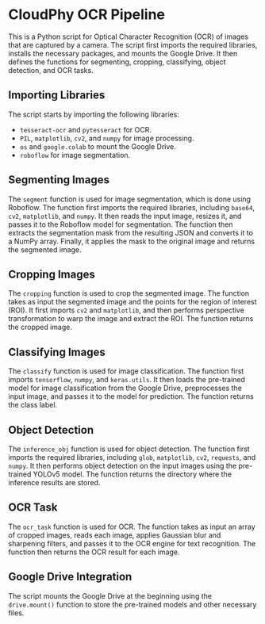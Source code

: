 # CloudPhy OCR Pipeline

This is a Python script for Optical Character Recognition (OCR) of images that are captured by a camera. The script first imports the required libraries, installs the necessary packages, and mounts the Google Drive. It then defines the functions for segmenting, cropping, classifying, object detection, and OCR tasks.

## Importing Libraries

The script starts by importing the following libraries:
- `tesseract-ocr` and `pytesseract` for OCR.
- `PIL`, `matplotlib`, `cv2`, and `numpy` for image processing.
- `os` and `google.colab` to mount the Google Drive.
- `roboflow` for image segmentation.

## Segmenting Images

The `segment` function is used for image segmentation, which is done using Roboflow. The function first imports the required libraries, including `base64`, `cv2`, `matplotlib`, and `numpy`. It then reads the input image, resizes it, and passes it to the Roboflow model for segmentation. The function then extracts the segmentation mask from the resulting JSON and converts it to a NumPy array. Finally, it applies the mask to the original image and returns the segmented image.

## Cropping Images

The `cropping` function is used to crop the segmented image. The function takes as input the segmented image and the points for the region of interest (ROI). It first imports `cv2` and `matplotlib`, and then performs perspective transformation to warp the image and extract the ROI. The function returns the cropped image.

## Classifying Images

The `classify` function is used for image classification. The function first imports `tensorflow`, `numpy`, and `keras.utils`. It then loads the pre-trained model for image classification from the Google Drive, preprocesses the input image, and passes it to the model for prediction. The function returns the class label.

## Object Detection

The `inference_obj` function is used for object detection. The function first imports the required libraries, including `glob`, `matplotlib`, `cv2`, `requests`, and `numpy`. It then performs object detection on the input images using the pre-trained YOLOv5 model. The function returns the directory where the inference results are stored.

## OCR Task

The `ocr_task` function is used for OCR. The function takes as input an array of cropped images, reads each image, applies Gaussian blur and sharpening filters, and passes it to the OCR engine for text recognition. The function then returns the OCR result for each image.

## Google Drive Integration

The script mounts the Google Drive at the beginning using the `drive.mount()` function to store the pre-trained models and other necessary files.